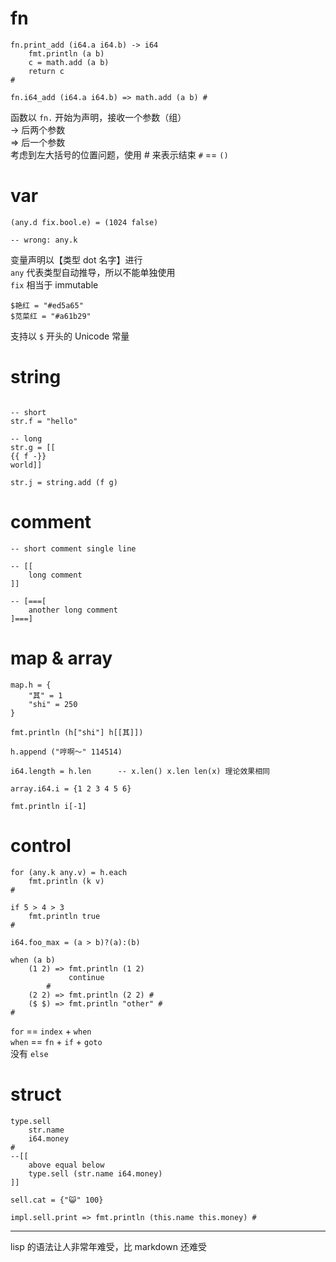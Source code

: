 # fn

```
fn.print_add (i64.a i64.b) -> i64
    fmt.println (a b)
    c = math.add (a b)
    return c
#

fn.i64_add (i64.a i64.b) => math.add (a b) #
```
函数以 `fn.` 开始为声明，接收一个参数（组）  
-> 后两个参数  
=> 后一个参数  
考虑到左大括号的位置问题，使用 # 来表示结束
`#` == `()`

# var

```
(any.d fix.bool.e) = (1024 false)

-- wrong: any.k
```
变量声明以【类型 dot 名字】进行  
`any` 代表类型自动推导，所以不能单独使用  
`fix` 相当于 immutable

```
$艳红 = "#ed5a65"
$苋菜红 = "#a61b29"
```
支持以 `$` 开头的 Unicode 常量

# string

```

-- short
str.f = "hello"

-- long
str.g = [[
{{ f -}}
world]]

str.j = string.add (f g)
```

# comment

```
-- short comment single line

-- [[
    long comment
]]

-- [===[
    another long comment
]===]
```

# map & array

```
map.h = {
    "其" = 1
    "shi" = 250
}

fmt.println (h["shi"] h[[其]])

h.append ("哼啊～" 114514)

i64.length = h.len      -- x.len() x.len len(x) 理论效果相同

array.i64.i = {1 2 3 4 5 6}

fmt.println i[-1]
```

# control

```
for (any.k any.v) = h.each
    fmt.println (k v)
#

if 5 > 4 > 3
    fmt.println true
#

i64.foo_max = (a > b)?(a):(b)

when (a b)
    (1 2) => fmt.println (1 2) 
             continue    
        #
    (2 2) => fmt.println (2 2) #
    ($ $) => fmt.println "other" #
#

```
`for` == `index` + `when`   
`when` == `fn` + `if` + `goto`   
没有 `else` 

# struct
```
type.sell
    str.name
    i64.money
#
--[[
    above equal below
    type.sell (str.name i64.money)
]]

sell.cat = {"😺" 100}

impl.sell.print => fmt.println (this.name this.money) #

```

---

lisp 的语法让人非常年难受，比 markdown 还难受